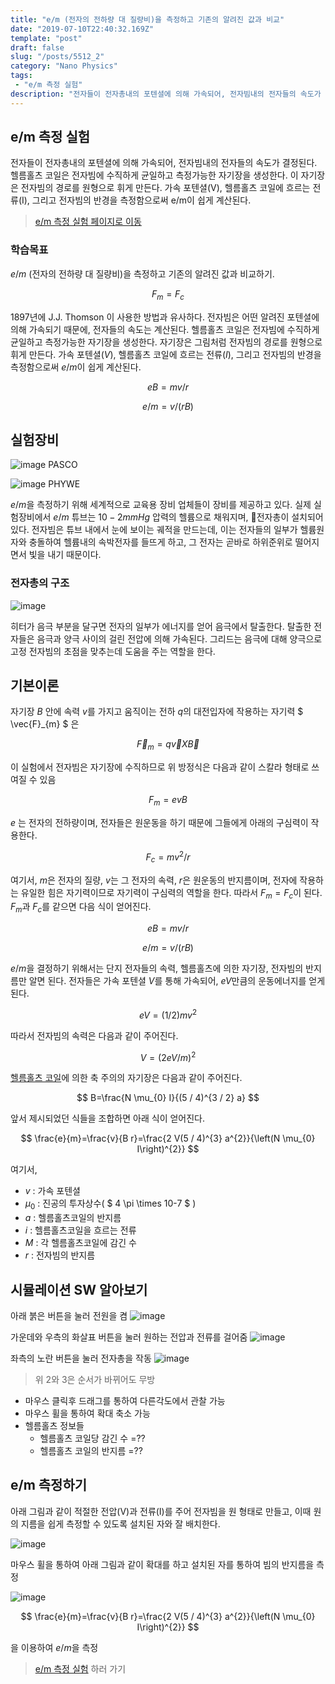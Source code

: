 ```yaml
---
title: "e/m (전자의 전하량 대 질량비)을 측정하고 기존의 알려진 값과 비교"
date: "2019-07-10T22:40:32.169Z"
template: "post"
draft: false
slug: "/posts/5512_2"
category: "Nano Physics"
tags: 
 - "e/m 측정 실험"
description: "전자들이 전자총내의 포텐셜에 의해 가속되어, 전자빔내의 전자들의 속도가 결정된다. 헬름홀츠 코일은 전자빔에 수직하게 균일하고 측정가능한 자기장을 생성한다. 이 자기장은 전자빔의 경로를 원형으로 휘게 만든다. 가속 포텐셜(V), 헬름홀츠 코일에 흐르는 전류(I), 그리고 전자빔의 반경을 측정s함으로써 e/m이 쉽게 계산된다."
---
```

## e/m 측정 실험

전자들이 전자총내의 포텐셜에 의해 가속되어, 전자빔내의 전자들의 속도가 결정된다. 헬름홀츠 코일은 전자빔에 수직하게 균일하고 측정가능한 자기장을 생성한다. 이 자기장은 전자빔의 경로를 원형으로 휘게 만든다. 가속 포텐셜(V), 헬름홀츠 코일에 흐르는 전류(I), 그리고 전자빔의 반경을 측정함으로써 e/m이 쉽게 계산된다.

> [e/m 측정 실험 페이지로 이동](https://www.edison.re.kr/content/5512/5512/lecture_02-1/em_measure/em_measure.html)

### 학습목표

$e/m$ (전자의 전하량 대 질량비)을 측정하고 기존의 알려진 값과 비교하기.

$$
{F}_m = {F}_c
$$

1897년에 J.J. Thomson 이 사용한 방법과 유사하다. 전자빔은 어떤 알려진 포텐셜에 의해 가속되기 때문에, 전자들의 속도는 계산된다. 헬름홀츠 코일은 전자빔에 수직하게 균일하고 측정가능한 자기장을 생성한다. 자기장은 그림처럼 전자빔의 경로를 원형으로 휘게 만든다. 가속 포텐셜($V$), 헬름홀츠 코일에 흐르는 전류($I$), 그리고 전자빔의 반경을 측정함으로써 $e/m$이 쉽게 계산된다.

$$
e{B} = mv/r
$$

$$
e/m = v/(r{B})
$$

## 실험장비

![image](/media/POST/5512/1.jpg)
PASCO

![image](/media/POST/5512/2.jpg)
PHYWE

$e/m$을 측정하기 위해 세계적으로 교육용 장비 업체들이 장비를 제공하고 있다. 실제 실험장비에서 $e/m$ 튜브는 $10-2 mmHg$ 압력의 헬륨으로 채워지며, 전자총이 설치되어 있다. 전자빔은 튜브 내에서 눈에 보이는 궤적을 만드는데, 이는 전자들의 일부가 헬륨원자와 충돌하여 헬륨내의 속박전자를 들뜨게 하고, 그 전자는 곧바로 하위준위로 떨어지면서 빛을 내기 때문이다.

### 전자총의 구조

![image](/media/POST/5512/ani_electronic_gun.gif)

히터가 음극 부분을 달구면 전자의 일부가 에너지를 얻어 음극에서 탈출한다. 탈출한 전자들은 음극과 양극 사이의 걸린 전압에 의해 가속된다. 그리드는 음극에 대해 양극으로 고정  전자빔의 초점을 맞추는데 도움을 주는 역할을 한다.

## 기본이론

자기장 $B$ 안에 속력 $v$를 가지고 움직이는 전하 $q$의 대전입자에 작용하는 자기력 $ \vec{F}_{m} $ 은

$$
\vec{F}_{m}=q \vec{v} X \vec{B}
$$

이 실험에서 전자빔은 자기장에 수직하므로 위 방정식은 다음과 같이 스칼라 형태로 쓰여질 수 있음

$$
F_{m}=e v B
$$

$e$ 는 전자의 전하량이며, 전자들은 원운동을 하기 때문에 그들에게 아래의 구심력이 작용한다.

$$
F_{c}=m v^{2} / r
$$

여기서, $m$은 전자의 질량, $v$는 그 전자의 속력, $r$은 원운동의 반지름이며, 전자에 작용하는 유일한 힘은 자기력이므로 자기력이 구심력의 역할을 한다. 따라서 ${F}_m = {F}_c$이 된다. $F_m$과 $F_c$를 같으면 다음 식이 얻어진다.

$$
e{B} = mv/r
$$

$$
e/m = v/(r{B})
$$

$e/m$을 결정하기 위해서는 단지 전자들의 속력, 헬름홀츠에 의한 자기장, 전자빔의 반지름만 알면 된다. 전자들은 가속 포텐셜 $V$를 통해 가속되어, $eV$만큼의 운동에너지를 얻게 된다.

$$
e{V} = (1/2)mv^2
$$

따라서 전자빔의 속력은 다음과 같이 주어진다.

$$
{V} = (2e{V}/m)^2
$$

[헬름홀츠 코일](https://ko.wikipedia.org/wiki/%ED%97%AC%EB%A6%84%ED%99%80%EC%B8%A0_%EC%BD%94%EC%9D%BC)에 의한 축 주의의 자기장은 다음과 같이 주어진다.

$$
B=\frac{N \mu_{0} I}{(5 / 4)^{3 / 2} a}
$$

앞서 제시되었던 식들을 조합하면 아래 식이 얻어진다.

$$
\frac{e}{m}=\frac{v}{B r}=\frac{2 V(5 / 4)^{3} a^{2}}{\left(N \mu_{0} I\right)^{2}}
$$

여기서, 

- $v$	: 가속 포텐셜
- $\mu_0$	: 진공의 투자상수( $ 4 \pi \times 10-7 $ ) 
- $a$	: 헬름홀츠코일의 반지름
- $i$	: 헬름홀츠코일을 흐르는 전류
- $M$	: 각 헬름홀츠코일에 감긴 수
- $r$	: 전자빔의 반지름


## 시뮬레이션 SW 알아보기

아래 붉은 버튼을 눌러 전원을 켬
![image](/media/POST/5512/4-1.jpg)

가운데와 우측의 화살표 버튼을 눌러 원하는 전압과 전류를 걸어줌 
![image](/media/POST/5512/4-2.jpg)

좌측의 노란 버튼을 눌러 전자총을 작동
![image](/media/POST/5512/4-3.jpg)


> 위 2와 3은 순서가 바뀌어도 무방

- 마우스 클릭후 드래그를 통하여 다른각도에서 관찰 가능
- 마우스 휠을 통하여 확대 축소 가능
- 헬름홀츠 정보들
  - 헬름홀츠 코일당 감긴 수 =??
  - 헬름홀츠 코일의 반지름 =??

## e/m 측정하기

아래 그림과 같이 적절한 전압(V)과 전류(I)를 주어 전자빔을 원 형태로 만들고, 이때 원의 지름을 쉽게 측정할 수 있도록 설치된 자와 잘 배치한다.

![image](/media/POST/5512/5.jpg)

마우스 휠을 통하여 아래 그림과 같이 확대를 하고 설치된 자를 통하여 빔의 반지름을 측정

![image](/media/POST/5512/5-1.jpg)

$$
\frac{e}{m}=\frac{v}{B r}=\frac{2 V(5 / 4)^{3} a^{2}}{\left(N \mu_{0} I\right)^{2}}
$$

을 이용하여 $e/m$을 측정

> [e/m 측정 실험](https://www.edison.re.kr/content/5512/5512/lecture_02-1/em_measure/em_measure.html) 하러 가기